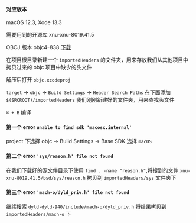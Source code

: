 #### 对应版本

macOS 12.3, Xode 13.3

需要用到的开源库
xnu-xnu-8019.41.5

OBCJ 版本 objc4-838 [下载](https://github.com/apple-oss-distributions/objc4/archive/objc4-838.tar.gz)

在项目根目录新建一个 `importedHeaders` 的文件夹，用来存放我们从其他项目中拷贝过来的 objc 项目中缺少的头文件

解压后打开 `objc.xcodeproj`

`target` -> `objc` -> `Build Settings` -> `Header Search Paths`
在下面添加 `$(SRCROOT)/importedHeaders` 我们刚刚新建好的文件夹，用来查找头文件

`⌘ + B` 编译

#### 第一个 error `unable to find sdk 'macosx.internal'`

project 下选择 objc -> Build Settings -> Base SDK 选择 `macOS`

#### 第二个 error `'sys/reason.h' file not found`

在我们下载好的源文件目录下使用 `find . -name "reason.h"`,将搜到的文件 `xnu-xnu-8019.41.5/bsd/sys/reason.h` 拷贝到 `importedHeaders/sys` 文件夹下

#### 第三个 error `'mach-o/dyld_priv.h' file not found`

继续搜索 `dyld-dyld-940/include/mach-o/dyld_priv.h` 将结果拷贝到 `importedHeaders/mach-o` 下